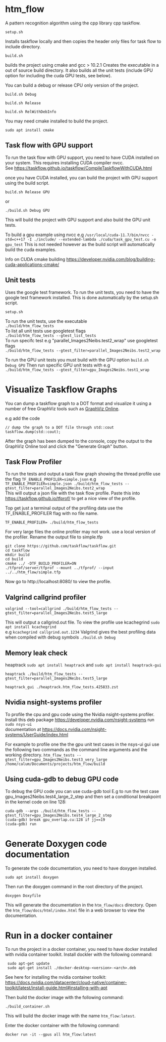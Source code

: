 # htm_flow
A pattern recognition algorithm using the cpp library cpp taskflow. 
```
setup.sh
```
Installs taskflow locally and then copies the header only files for task flow to include directory.

```
build.sh
```  
builds the project using cmake and gcc > 10.2.1 
Creates the executable in a out of source build directory.
It also builds all the unit tests (include GPU option for including the cuda GPU tests, see below).

You can build a debug or release CPU only version of the project.
```
build.sh Debug
```
```
build.sh Release
```
```
build.sh RelWithDebInfo
```

You may need cmake installed to build the project.
```
sudo apt install cmake
```



## Task flow with GPU support
To run the task flow with GPU support, you need to have CUDA installed on your system.
This requires installing CUDA compiler nvcc.   
See https://taskflow.github.io/taskflow/CompileTaskflowWithCUDA.html  

once you have CUDA installed, you can build the project with GPU support using the build script.
```
build.sh Release GPU
```
or
```
./build.sh Debug GPU
```
This will build the project with GPU support and also build the GPU unit tests.

To build a gpu example using nvcc e.g
`/usr/local/cuda-11.7/bin/nvcc -std=c++17 -I ./include/ --extended-lambda ./cuda/task_gpu_test.cu -o gpu_test`
This is not needed however as the build script will automatically build the cuda examples.

Info on CUDA cmake building
https://developer.nvidia.com/blog/building-cuda-applications-cmake/


## Unit tests
Uses the google test framework.
To run the unit tests, you need to have the google test framework installed.
This is done automatically by the setup.sh script.
```
setup.sh 
```  

To run the unit tests, use the executable   
`./build/htm_flow_tests`  
To list all unit tests use googletest flags   
`./build/htm_flow_tests --gtest_list_tests`  
To run specifc test e.g "parallel_Images2Neibs.test2_wrap" use googletest flags  
`./build/htm_flow_tests --gtest_filter=parallel_Images2Neibs.test2_wrap`  

To run the GPU unit tests you must build with the GPU option `build.sh Debug GPU`
Then run specific GPU unit tests with e.g  
`./build/htm_flow_tests --gtest_filter=gpu_Images2Neibs.test1_wrap`

# Visualize Taskflow Graphs
You can dump a taskflow graph to a DOT format and visualize it using a number of free GraphViz tools such as [GraphViz Online](https://dreampuf.github.io/GraphvizOnline/).

e.g add the code 
```
// dump the graph to a DOT file through std::cout
taskflow.dump(std::cout); 
```

After the graph has been dumped to the console, copy the output to the GraphViz Online tool and click the "Generate Graph" button.

## Task Flow Profiler
To run the tests and output a task flow graph showing the thread profile use the flag
`TF_ENABLE_PROFILER=simple.json`  e.g `TF_ENABLE_PROFILER=simple.json ./build/htm_flow_tests --gtest_filter=parallel_Images2Neibs.test2_wrap`  
This will output a json file with the task flow profile.
Paste this into https://taskflow.github.io/tfprof/ to get a nice view of the profile.

Top get just a terminal output of the profiling data use the TF_ENABLE_PROFILER flag with no file name.  
```
TF_ENABLE_PROFILER= ./build/htm_flow_tests
```

For very large files the online profiler may not work.
use a local version of the profiler. Rename the output file to simple.tfp
```
git clone https://github.com/taskflow/taskflow.git
cd taskflow
mkdir build
cd build
cmake ../ -DTF_BUILD_PROFILER=ON
./tfprof/server/tfprof --mount ../tfprof/ --input ../../htm_flow/simple.tfp
```
Now go to http://localhost:8080/ to view the profile.

## Valgrind callgrind profiler
```
valgrind --tool=callgrind ./build/htm_flow_tests --gtest_filter=parallel_Images2Neibs.test5_large
```
This will output a callgrind.out file.
To view the profile use kcachegrind `sudo apt install kcachegrind`  
e.g `kcachegrind callgrind.out.1234`
Valgrind gives the best profiling data when compiled with debug symbols `./build.sh Debug`  

## Memory leak check
heaptrack `sudo apt install heaptrack` and `sudo apt install heaptrack-gui`
```
heaptrack ./build/htm_flow_tests --gtest_filter=parallel_Images2Neibs.test5_large
```
```
heaptrack_gui ./heaptrack.htm_flow_tests.425833.zst
```

## Nvidia nsight-systems profiler
To profile the cpu and gpu code using the Nvidia nsight-systems profiler.
Install this deb package https://developer.nvidia.com/nsight-systems
run `sudo nsys-ui`  
documentation at https://docs.nvidia.com/nsight-systems/UserGuide/index.html

For example to profile one the the gpu unit test cases in the nsys-ui gui use the following two commands as the command line arguments and the working directory.
`htm_flow_tests --gtest_filter=gpu_Images2Neibs.test3_very_large`  
`/home/calum/Documents/projects/htm_flow/build`  

## Using cuda-gdb to debug GPU code
To debug the GPU code you can use cuda-gdb tool
E.g to run the test case gpu_Images2Neibs.test4_large_2_step
and then set a conditional breakpoint in the kernel code on line 128:  

```
cuda-gdb --args ./build/htm_flow_tests --gtest_filter=gpu_Images2Neibs.test4_large_2_step
(cuda-gdb) break gpu_overlap.cu:128 if jj==19
(cuda-gdb) run
```

# Generate Doxygen code documentation
To generate the code documentation, you need to have doxygen installed.
```
sudo apt install doxygen
```
Then run the doxygen command in the root directory of the project.
```
doxygen Doxyfile
```
This will generate the documentation in the `htm_flow/docs` directory.
Open the `htm_flow/docs/html/index.html` file in a web browser to view the documentation.

# Run in a docker container
To run the project in a docker container, you need to have docker installed with nvidia container toolkit.
Install dockler with the following command:
```
 sudo apt-get update
 sudo apt-get install ./docker-desktop-<version>-<arch>.deb
```
See here for installing the nvidia container toolkit:
https://docs.nvidia.com/datacenter/cloud-native/container-toolkit/latest/install-guide.html#installing-with-apt

Then build the docker image with the following command:
```
./build_container.sh
```
This will build the docker image with the name `htm_flow:latest`.

Enter the docker container with the following command:
```
docker run -it --gpus all htm_flow:latest
```
